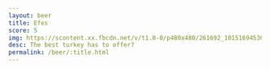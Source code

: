 ```yaml
---
layout: beer
title: Efes
score: 5
img: https://scontent.xx.fbcdn.net/v/t1.0-0/p480x480/261692_10151694536343745_1620675105_n.jpg?oh=f0a320a60c3fd73b822dd020a2a34685&oe=587BC298
desc: The best turkey has to offer?
permalink: /beer/:title.html
---
```

